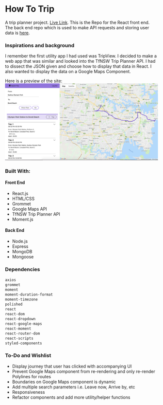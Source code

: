 # How To Trip
A trip planner project. [Live Link](https://how-to-trip.herokuapp.com/#/search "Live link"). This is the Repo for the React front end. The back end repo which is used to make API requests and storing user data is [here](https://github.com/Lau01/Project3-backend).

### Inspirations and background
I remember the first utility app I had used was TripView. I decided to make a web app that was similar and looked into the TfNSW Trip Planner API. I had to dissect the JSON given and choose how to display that data in React. I also wanted to display the data on a Google Maps Component.

Here is a preview of the site:
![How-To-Trip Image Preview](https://github.com/Lau01/Project3-Frontend/raw/master/public/site_preview.png "How-To-Trip Image Preview")

### Built With:
#### Front End
* React.js
* HTML/CSS
* Grommet
* Google Maps API
* TfNSW Trip Planner API
* Moment.js

#### Back End
* Node.js
* Express
* MongoDB
* Mongoose

### Dependencies
```
axios
grommet
moment
moment-duration-format
moment-timezone
polished
react
react-dom
react-dropdown
react-google-maps
react-moment
react-router-dom
react-scripts
styled-components
```

### To-Do and Wishlist
* Display journey that user has clicked with accompanying UI
* Prevent Google Maps component from re-rendering and only re-render Polylines for routes
* Boundaries on Google Maps component is dynamic
* Add multiple search parameters i.e. Leave now, Arrive by, etc
* Responsiveness
* Refactor components and add more utility/helper functions
